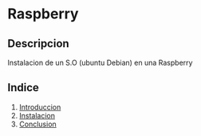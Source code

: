 # Raspberry
## Descripcion
Instalacion de un S.O (ubuntu Debian) en una Raspberry
## Indice
1. [ Introduccion ](https://github.com/luradur094/Proyectos/blob/main/Introduccion.md)
2. [ Instalacion ](https://github.com/luradur094/Proyectos/blob/main/Instalacion.md)
3. [ Conclusion ](https://github.com/luradur094/Proyectos/blob/main/Conclusion.md)
